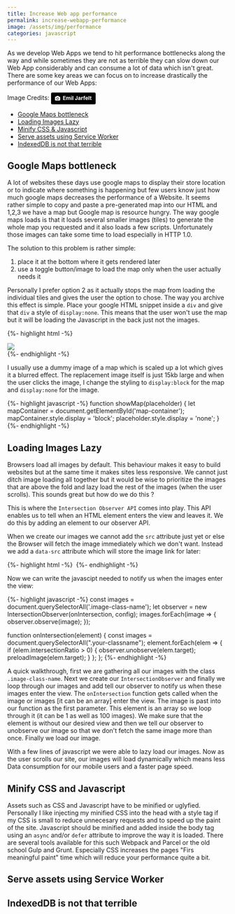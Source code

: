 ```yaml
---
title: Increase Web app performance
permalink: increase-webapp-performance
image: /assets/img/performance
categories: javascript
---
```


As we develop Web Apps we tend to hit performance bottlenecks along the way and while sometimes they are not as terrible they can slow down our Web App considerably and can consume a lot of data which isn't great. There are some key areas we can focus on to increase drastically the performance of our Web Apps:

Image Credits: <a style="background-color:black;color:white;text-decoration:none;padding:4px 6px;font-family:-apple-system, BlinkMacSystemFont, &quot;San Francisco&quot;, &quot;Helvetica Neue&quot;, Helvetica, Ubuntu, Roboto, Noto, &quot;Segoe UI&quot;, Arial, sans-serif;font-size:12px;font-weight:bold;line-height:1.2;display:inline-block;border-radius:3px;" href="https://unsplash.com/@emiljarfelt?utm_medium=referral&amp;utm_campaign=photographer-credit&amp;utm_content=creditBadge" target="_blank" rel="noopener noreferrer" title="Download free do whatever you want high-resolution photos from Emil Jarfelt"><span style="display:inline-block;padding:2px 3px;"><svg xmlns="http://www.w3.org/2000/svg" style="height:12px;width:auto;position:relative;vertical-align:middle;top:-1px;fill:white;" viewBox="0 0 32 32"><title>unsplash-logo</title><path d="M20.8 18.1c0 2.7-2.2 4.8-4.8 4.8s-4.8-2.1-4.8-4.8c0-2.7 2.2-4.8 4.8-4.8 2.7.1 4.8 2.2 4.8 4.8zm11.2-7.4v14.9c0 2.3-1.9 4.3-4.3 4.3h-23.4c-2.4 0-4.3-1.9-4.3-4.3v-15c0-2.3 1.9-4.3 4.3-4.3h3.7l.8-2.3c.4-1.1 1.7-2 2.9-2h8.6c1.2 0 2.5.9 2.9 2l.8 2.4h3.7c2.4 0 4.3 1.9 4.3 4.3zm-8.6 7.5c0-4.1-3.3-7.5-7.5-7.5-4.1 0-7.5 3.4-7.5 7.5s3.3 7.5 7.5 7.5c4.2-.1 7.5-3.4 7.5-7.5z"></path></svg></span><span style="display:inline-block;padding:2px 3px;">Emil Jarfelt</span></a>

- [Google Maps bottleneck](#google-maps-bottleneck)
- [Loading Images Lazy](#loading-images-lazy)
- [Minify CSS & Javascript](#minify-css-and-javascript)
- [Serve assets using Service Worker](#serve-assets-using-service-worker)
- [IndexedDB is not that terrible](#indexeddb-is-not-that-terrible)


## Google Maps bottleneck

A lot of websites these days use google maps to display their store location or to indicate where something is happening but few users know just how much google maps decreases the performance of a Website. It seems rather simple to copy and paste a pre-generated map into our HTML and 1,2,3 we have a map but Google map is resource hungry. The way google maps loads is that it loads several smaller images (tiles) to generate the whole map you requested and it also loads a few scripts. Unfortunately those images can take some time to load especially in HTTP 1.0.

The solution to this problem is rather simple:
1. place it at the bottom where it gets rendered later
2. use a toggle button/image to load the map only when the user actually needs it

Personally I prefer option 2 as it actually stops the map from loading the individual tiles and gives the user the option to chose. The way you archive this effect is simple. Place your google HTML snippet inside a `div` and give that `div` a style of `display:none`. This means that the user won't use the map but it will be loading the Javascript in the back just not the images.

{%- highlight html -%}
<div id="map-container" style="display:none">
  <!-- the map goes here -->
</div>

<div onclick="showMap(this)">
  <img src="palceholder-image.png">
</div>
{%- endhighlight -%}

I usually use a dummy image of a map which is scaled up a lot which gives it a blurred effect. The replacement image itself is just 15kb large and when the user clicks the image, I change the styling to `display:block` for the map and `display:none` for the image.

{%- highlight javascript -%}
function showMap(placeholder) {
  let mapContainer = document.getElementById('map-container');
  mapContainer.style.display = 'block';
  placeholder.style.display = 'none';
}
{%- endhighlight -%}

## Loading Images Lazy

Browsers load all images by default. This behaviour makes it easy to build websites but at the same time it makes sites less responsive. We cannot just ditch image loading all together but it would be wise to prioritize the images that are above the fold and lazy load the rest of the images (when the user scrolls). This sounds great but how do we do this ?

This is where the `Intersection Observer API` comes into play. This API enables us to tell when an HTML element enters the view and leaves it. We do this by adding an element to our observer API.

When we create our images we cannot add the `src` attribute just yet or else the Browser will fetch the image immediately which we don't want. Instead we add a `data-src` attribute which will store the image link for later:

{%- highlight html -%}
<img class='image-class-name' data-src='ourImage.png'>
{%- endhighlight -%}

Now we can write the javascipt needed to notify us when the images enter the view:

{%- highlight javascript -%}
const images = document.querySelectorAll('.image-class-name');
let observer = new IntersectionObserver(onIntersection, config);
images.forEach(image => {
  observer.observe(image);
});

function onIntersection(element) {
const images = document.querySelectorAll(".your-classname");
  element.forEach(elem => {
   if (elem.intersectionRatio > 0) {
    observer.unobserve(elem.target);
    preloadImage(elem.target);
   }
  };
};
{%- endhighlight -%}

A quick walkthrough, first we are gathering all our images with the class `.image-class-name`. Next we create our `IntersectionObserver` and finally we loop through our images and add tell our observer to notify us when these images enter the view. The `onIntersection` function gets called when the image or images [it can be an array] enter the view. The image is past into our function as the first parameter. This element is an array so we loop through it (it can be 1 as well as 100 images). We make sure that the element is without our desired view and then we tell our observer to unobserve our image so that we don't fetch the same image more than once. Finally we load our image.

With a few lines of javascript we were able to lazy load our images. Now as the user scrolls our site, our images will load dynamically which means less Data consumption for our mobile users and a faster page speed.


## Minify CSS and Javascript

Assets such as CSS and Javascript have to be minified or uglyfied. Personally I like injecting my minified CSS into the head with a style tag if my CSS is small to reduce unnecesary requests and to speed up the paint of the site. Javascript should be minified and added inside the body tag using an `async` and/or `defer` attribute to improve the way it is loaded. There are several tools available for this such Webpack and Parcel or the old school Gulp and Grunt. Especially CSS increases the pages "Firs meaningful paint" time which will reduce your performance quite a bit.


## Serve assets using Service Worker

## IndexedDB is not that terrible

